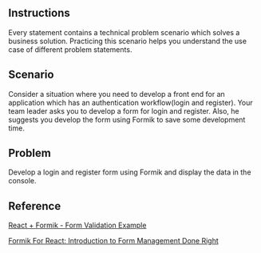 ## Instructions

Every statement contains a technical problem scenario which solves a business solution. Practicing this scenario helps you understand the use case of different problem statements.

## Scenario

Consider a situation where you need to develop a front end for an application which has an authentication workflow(login and register). Your team leader asks you to develop a form for login and register. Also, he suggests you develop the form using Formik to save some development time.

## Problem

Develop a login and register form using Formik and display the data in the console. 

## Reference 

[React + Formik - Form Validation Example](https://jasonwatmore.com/post/2019/04/10/react-formik-form-validation-example)

[Formik For React: Introduction to Form Management Done Right](https://medium.com/@rossbulat/formik-for-react-introduction-to-form-management-done-right-971889b40f9f)
